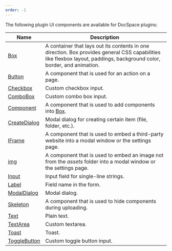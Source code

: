 ```yaml
---
order: -1
---
```


The following plugin UI components are available for DocSpace plugins:

| Name                                  | Description                                                                                                                                                            |
| ------------------------------------- | ---------------------------------------------------------------------------------------------------------------------------------------------------------------------- |
| [Box](Box.md)                   | A container that lays out its contents in one direction. Box provides general CSS capabilities like flexbox layout, paddings, background color, border, and animation. |
| [Button](Button.md)             | A component that is used for an action on a page.                                                                                                                      |
| [Checkbox](Checkbox.md)         | Custom checkbox input.                                                                                                                                                 |
| [ComboBox](ComboBox.md)         | Custom combo box input.                                                                                                                                                |
| [Component](Component.md)       | A component that is used to add components into [Box](Box.md).                                                                                                   |
| [CreateDialog](CreateDialog.md) | Modal dialog for creating certain item (file, folder, etc.).                                                                                                           |
| [IFrame](IFrame.md)             | A component that is used to embed a third-party website into a modal window or the settings page.                                                                      |
| [img](Image.md)                 | A component that is used to embed an image not from the *assets* folder into a modal window or the settings page.                                                      |
| [Input](Input.md)               | Input field for single-line strings.                                                                                                                                   |
| [Label](Label.md)               | Field name in the form.                                                                                                                                                |
| [ModalDialog](ModalDialog.md)   | Modal dialog.                                                                                                                                                          |
| [Skeleton](Skeleton.md)         | A component that is used to hide components during uploading.                                                                                                          |
| [Text](Text.md)                 | Plain text.                                                                                                                                                            |
| [TextArea](TextArea.md)         | Custom textarea.                                                                                                                                                       |
| [Toast](Toast.md)               | Toast.                                                                                                                                                                 |
| [ToggleButton](ToggleButton.md) | Custom toggle button input.                                                                                                                                            |
